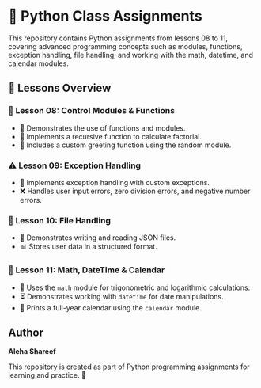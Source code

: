 # 🚀 Python Class Assignments

This repository contains Python assignments from lessons 08 to 11, covering advanced programming concepts such as modules, functions, exception handling, file handling, and working with the math, datetime, and calendar modules.

## 📌 Lessons Overview

### 📜 Lesson 08: Control Modules & Functions
- 🎯 Demonstrates the use of functions and modules.
- 🔢 Implements a recursive function to calculate factorial.
- 🎲 Includes a custom greeting function using the random module.

### ⚠️ Lesson 09: Exception Handling
- 🛑 Implements exception handling with custom exceptions.
- ❌ Handles user input errors, zero division errors, and negative number errors.

### 📂 Lesson 10: File Handling
- 📝 Demonstrates writing and reading JSON files.
- 📊 Stores user data in a structured format.

### 🧮 Lesson 11: Math, DateTime & Calendar
- 📏 Uses the `math` module for trigonometric and logarithmic calculations.
- ⏳ Demonstrates working with `datetime` for date manipulations.
- 📅 Prints a full-year calendar using the `calendar` module.

##  Author
**Aleha Shareef** 

This repository is created as part of Python programming assignments for learning and practice. 🚀


